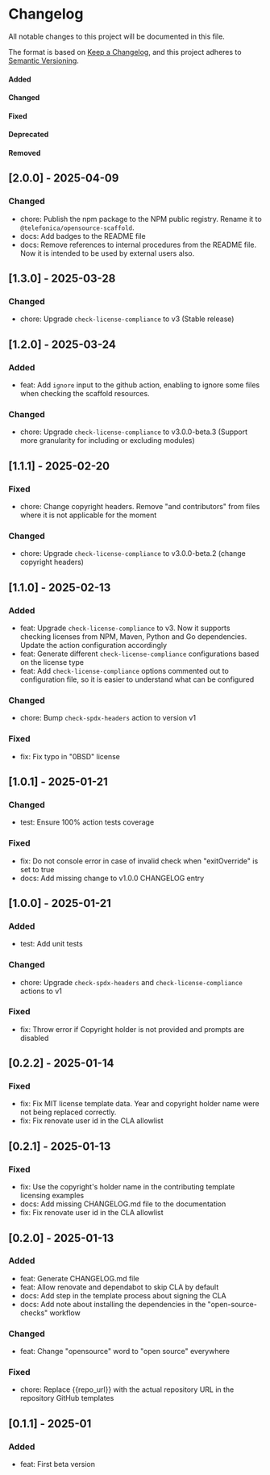# Changelog

All notable changes to this project will be documented in this file.

The format is based on [Keep a Changelog](https://keepachangelog.com/en/1.0.0/),
and this project adheres to [Semantic Versioning](https://semver.org/spec/v2.0.0.html).

#### Added
#### Changed
#### Fixed
#### Deprecated
#### Removed

## [2.0.0] - 2025-04-09

### Changed

* chore: Publish the npm package to the NPM public registry. Rename it to `@telefonica/opensource-scaffold`.
* docs: Add badges to the README file
* docs: Remove references to internal procedures from the README file. Now it is intended to be used by external users also.

## [1.3.0] - 2025-03-28

### Changed

* chore: Upgrade `check-license-compliance` to v3 (Stable release)

## [1.2.0] - 2025-03-24

### Added

* feat: Add `ignore` input to the github action, enabling to ignore some files when checking the scaffold resources.

### Changed

* chore: Upgrade `check-license-compliance` to v3.0.0-beta.3 (Support more granularity for including or excluding modules)

## [1.1.1] - 2025-02-20

### Fixed

* chore: Change copyright headers. Remove "and contributors" from files where it is not applicable for the moment

### Changed

* chore: Upgrade `check-license-compliance` to v3.0.0-beta.2 (change copyright headers)

## [1.1.0] - 2025-02-13

### Added

* feat: Upgrade `check-license-compliance` to v3. Now it supports checking licenses from NPM, Maven, Python and Go dependencies. Update the action configuration accordingly
* feat: Generate different `check-license-compliance` configurations based on the license type
* feat: Add `check-license-compliance` options commented out to configuration file, so it is easier to understand what can be configured

### Changed

* chore: Bump `check-spdx-headers` action to version v1

### Fixed

* fix: Fix typo in "0BSD" license

## [1.0.1] - 2025-01-21

### Changed

* test: Ensure 100% action tests coverage

### Fixed

* fix: Do not console error in case of invalid check when "exitOverride" is set to true
* docs: Add missing change to v1.0.0 CHANGELOG entry

## [1.0.0] - 2025-01-21

### Added

* test: Add unit tests

### Changed

* chore: Upgrade `check-spdx-headers` and `check-license-compliance` actions to v1

### Fixed

* fix: Throw error if Copyright holder is not provided and prompts are disabled

## [0.2.2] - 2025-01-14

### Fixed

* fix: Fix MIT license template data. Year and copyright holder name were not being replaced correctly.
* fix: Fix renovate user id in the CLA allowlist

## [0.2.1] - 2025-01-13

### Fixed

* fix: Use the copyright's holder name in the contributing template licensing examples
* docs: Add missing CHANGELOG.md file to the documentation
* fix: Fix renovate user id in the CLA allowlist

## [0.2.0] - 2025-01-13

### Added

* feat: Generate CHANGELOG.md file
* feat: Allow renovate and dependabot to skip CLA by default
* docs: Add step in the template process about signing the CLA
* docs: Add note about installing the dependencies in the "open-source-checks" workflow

### Changed

* feat: Change "opensource" word to "open source" everywhere

### Fixed

* chore: Replace {{repo_url}} with the actual repository URL in the repository GitHub templates

## [0.1.1] - 2025-01

### Added

* feat: First beta version
